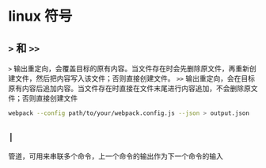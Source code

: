 # linux 符号

## `>` 和 `>>` 
`>` 输出重定向，会覆盖目标的原有内容。当文件存在时会先删除原文件，再重新创建文件，然后把内容写入该文件；否则直接创建文件。
`>>` 输出重定向，会在目标原有内容后追加内容。当文件存在时直接在文件末尾进行内容追加，不会删除原文件；否则直接创建文件

```bash
webpack --config path/to/your/webpack.config.js --json > output.json
```

## `|`
管道，可用来串联多个命令，上一个命令的输出作为下一个命令的输入
